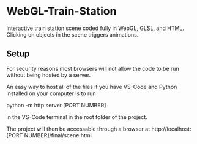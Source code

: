 # WebGL-Train-Station
Interactive train station scene coded fully in WebGL, GLSL, and HTML.
Clicking on objects in the scene triggers animations.

## Setup
For security reasons most browsers will not allow the code to be run without being hosted by a server. 

An easy way to host all of the files if you have VS-Code and Python installed on your computer is to run

python -m http.server [PORT NUMBER]

in the VS-Code terminal in the root folder of the project.

The project will then be accessable through a browser at 
http://localhost:[PORT NUMBER]/final/scene.html
